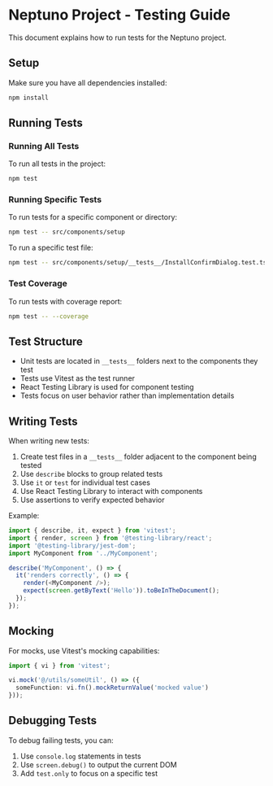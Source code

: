
# Neptuno Project - Testing Guide

This document explains how to run tests for the Neptuno project.

## Setup

Make sure you have all dependencies installed:

```bash
npm install
```

## Running Tests

### Running All Tests

To run all tests in the project:

```bash
npm test
```

### Running Specific Tests

To run tests for a specific component or directory:

```bash
npm test -- src/components/setup
```

To run a specific test file:

```bash
npm test -- src/components/setup/__tests__/InstallConfirmDialog.test.tsx
```

### Test Coverage

To run tests with coverage report:

```bash
npm test -- --coverage
```

## Test Structure

- Unit tests are located in `__tests__` folders next to the components they test
- Tests use Vitest as the test runner
- React Testing Library is used for component testing
- Tests focus on user behavior rather than implementation details

## Writing Tests

When writing new tests:

1. Create test files in a `__tests__` folder adjacent to the component being tested
2. Use `describe` blocks to group related tests
3. Use `it` or `test` for individual test cases
4. Use React Testing Library to interact with components
5. Use assertions to verify expected behavior

Example:

```typescript
import { describe, it, expect } from 'vitest';
import { render, screen } from '@testing-library/react';
import '@testing-library/jest-dom';
import MyComponent from '../MyComponent';

describe('MyComponent', () => {
  it('renders correctly', () => {
    render(<MyComponent />);
    expect(screen.getByText('Hello')).toBeInTheDocument();
  });
});
```

## Mocking

For mocks, use Vitest's mocking capabilities:

```typescript
import { vi } from 'vitest';

vi.mock('@/utils/someUtil', () => ({
  someFunction: vi.fn().mockReturnValue('mocked value')
}));
```

## Debugging Tests

To debug failing tests, you can:

1. Use `console.log` statements in tests
2. Use `screen.debug()` to output the current DOM
3. Add `test.only` to focus on a specific test
